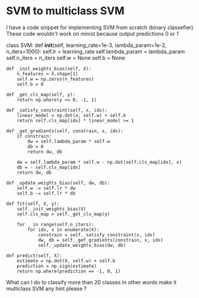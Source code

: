 
# SVM to multiclass SVM

I have a code snippet for implementing SVM from scratch (binary classefier)
These code wouldn't work on minist because output predictions 0 or 1

class SVM:
    def __init__(self, learning_rate=1e-3, lambda_param=1e-2, n_iters=1000):
        self.lr = learning_rate
        self.lambda_param = lambda_param
        self.n_iters = n_iters
        self.w = None
        self.b = None

    def _init_weights_bias(self, X):
        n_features = X.shape[1]
        self.w = np.zeros(n_features)
        self.b = 0

    def _get_cls_map(self, y):
        return np.where(y <= 0, -1, 1)

    def _satisfy_constraint(self, x, idx):
        linear_model = np.dot(x, self.w) + self.b 
        return self.cls_map[idx] * linear_model >= 1
    
    def _get_gradients(self, constrain, x, idx):
        if constrain:
            dw = self.lambda_param * self.w
            db = 0
            return dw, db
        
        dw = self.lambda_param * self.w - np.dot(self.cls_map[idx], x)
        db = - self.cls_map[idx]
        return dw, db
    
    def _update_weights_bias(self, dw, db):
        self.w -= self.lr * dw
        self.b -= self.lr * db
    
    def fit(self, X, y):
        self._init_weights_bias(X)
        self.cls_map = self._get_cls_map(y)

        for _ in range(self.n_iters):
            for idx, x in enumerate(X):
                constrain = self._satisfy_constraint(x, idx)
                dw, db = self._get_gradients(constrain, x, idx)
                self._update_weights_bias(dw, db)
    
    def predict(self, X):
        estimate = np.dot(X, self.w) + self.b
        prediction = np.sign(estimate)
        return np.where(prediction == -1, 0, 1)

What can I do to classify more than 20 classes
In other words make it multiclass SVM
any hint please ?

        